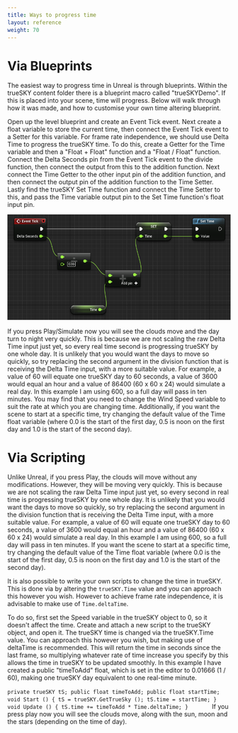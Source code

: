 ```yaml
---
title: Ways to progress time
layout: reference
weight: 70
---
```






<div class="ue4-specific">

Via Blueprints
==============

The easiest way to progress time in Unreal is through blueprints. Within the trueSKY content folder there is a blueprint macro called "trueSKYDemo". If this is placed into your scene, time will progress. Below will walk through how it was made, and how to customise your own time altering blueprint.


Open up the level blueprint and create an Event Tick event. Next create a float variable to store the current time, then connect the Event Tick event to a Setter for this variable. For frame rate independence, we should use Delta Time to progress the trueSKY time. To do this, create a Getter for the Time variable and then a "Float + Float" function and a "Float / Float" function. Connect the Delta Seconds pin from the Event Tick event to the divide function, then connect the output from this to the addition function. Next connect the Time Getter to the other input pin of the addition function, and then connect the output pin of the addition function to the Time Setter. Lastly find the trueSKY Set Time function and connect the Time Setter to this, and pass the Time variable output pin to the Set Time function's float input pin. 

![](/images/unreal/settingtime.png)



If you press Play/Simulate now you will see the clouds move and the day turn to night very quickly. This is because we are not scaling the raw Delta Time input just yet, so every real time second is progressing trueSKY by one whole day. It is unlikely that you would want the days to move so quickly, so try replacing the second argument in the division function that is receiving the Delta Time input, with a more suitable value. For example, a value of 60 will equate one trueSKY day to 60 seconds, a value of 3600 would equal an hour and a value of 86400 (60 x 60 x 24) would simulate a real day. In this example I am using 600, so a full day will pass in ten minutes. You may find that you need to change the Wind Speed variable to suit the rate at which you are changing time. Additionally, if you want the scene to start at a specific time, try changing the default value of the Time float variable (where 0.0 is the start of the first day, 0.5 is noon on the first day and 1.0 is the start of the second day).

</div>



<div class="unity-specific">

Via Scripting
================

Unlike Unreal, if you press Play, the clouds will move without any modifications. However, they will be moving very quickly. This is because we are not scaling the raw Delta Time input just yet, so every second in real time is progressing trueSKY by one whole day. It is unlikely that you would want the days to move so quickly, so try replacing the second argument in the division function that is receiving the Delta Time input, with a more suitable value. For example, a value of 60 will equate one trueSKY day to 60 seconds, a value of 3600 would equal an hour and a value of 86400 (60 x 60 x 24) would simulate a real day. In this example I am using 600, so a full day will pass in ten minutes. If you want the scene to start at a specific time, try changing the default value of the Time float variable (where 0.0 is the start of the first day, 0.5 is noon on the first day and 1.0 is the start of the second day). 

It is also possible to write your own scripts to change the time in trueSKY. This is done via by altering the `trueSKY.Time` value and you can approach this however you wish. However to achieve frame rate independence, it is advisable to make use of `Time.deltaTime`.

To do so, first set the Speed variable in the trueSKY object to 0, so it doesn't affect the time. Create and attach a new script to the trueSKY object, and open it. The trueSKY time is changed via the trueSKY.Time value. You can approach this however you wish, but making use of deltaTime is recommended. This will return the time in seconds since the last frame, so multiplying whatever rate of time increase you specify by this allows the time in trueSKY to be updated smoothly. In this example I have created a public "timeToAdd" float, which is set in the editor to 0.01666 (1 / 60), making one trueSKY day equivalent to one real-time minute.

`
private trueSKY tS;
public float timeToAdd;
public float startTime;
void Start ()
{
tS = trueSKY.GetTrueSky ();
tS.time = startTime;
}
void Update ()
{
tS.time += timeToAdd * Time.deltaTime;
}       
`
If you press play now you will see the clouds move, along with the sun, moon and the stars (depending on the time of day).

</div>



